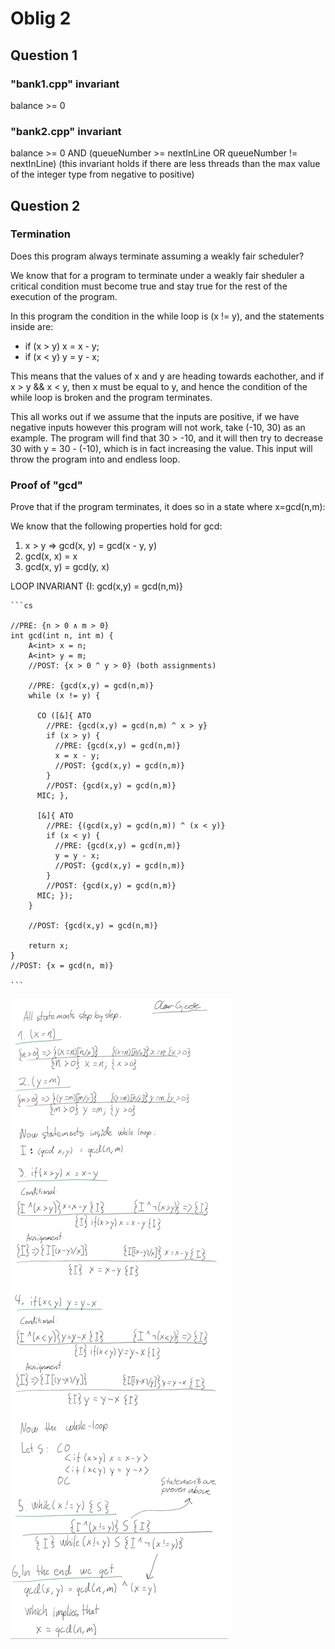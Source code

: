 # Oblig 2

## Question 1

### "bank1.cpp" invariant

balance >= 0

### "bank2.cpp" invariant

balance >= 0 AND (queueNumber >= nextInLine OR queueNumber != nextInLine)
(this invariant holds if there are less threads than the max value of the integer type from negative to positive)

## Question 2

### Termination

Does this program always terminate assuming a weakly fair scheduler?

We know that for a program to terminate under a weakly fair sheduler a critical condition must become true and stay true for the rest of the execution of the program.

In this program the condition in the while loop is (x != y), and the statements inside are:

  - if (x > y)  x = x - y;
  - if (x < y)  y = y - x;

This means that the values of x and y are heading towards eachother, and if x > y && x < y, then x must be equal to y, and hence the condition of the while loop is broken and the program terminates.

This all works out if we assume that the inputs are positive, if we have negative inputs however this program
will not work, take (-10, 30) as an example. The program will find that 30 > -10, and it will then try to decrease
30 with y = 30 - (-10), which is in fact increasing the value. This input will throw the program into and endless loop.

### Proof of "gcd"

Prove that if the program terminates, it does so in a state where x=gcd(n,m):

We know that the following properties hold for gcd:

 1. x > y => gcd(x, y) = gcd(x - y, y)
 2. gcd(x, x) = x
 3. gcd(x, y) = gcd(y, x)

LOOP INVARIANT {I: gcd(x,y) = gcd(n,m)}

    ```cs

    //PRE: {n > 0 ∧ m > 0}
    int gcd(int n, int m) {
        A<int> x = n;
        A<int> y = m;
        //POST: {x > 0 ^ y > 0} (both assignments)

        //PRE: {gcd(x,y) = gcd(n,m)}
        while (x != y) {

          CO ([&]{ ATO
            //PRE: {gcd(x,y) = gcd(n,m) ^ x > y}
            if (x > y) {
              //PRE: {gcd(x,y) = gcd(n,m)}
              x = x - y;
              //POST: {gcd(x,y) = gcd(n,m)}
            }
            //POST: {gcd(x,y) = gcd(n,m)}
          MIC; },

          [&]{ ATO
            //PRE: {(gcd(x,y) = gcd(n,m)) ^ (x < y)}
            if (x < y) {
              //PRE: {gcd(x,y) = gcd(n,m)}
              y = y - x;
              //POST: {gcd(x,y) = gcd(n,m)}
            }  
            //POST: {gcd(x,y) = gcd(n,m)}
          MIC; });
        }

        //POST: {gcd(x,y) = gcd(n,m)}

        return x;
    }
    //POST: {x = gcd(n, m)}

    ```

![Written proof.](https://github.com/Fruithut/INF214_Assignments/blob/master/oblig2/ProofGCD.png)

